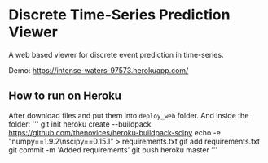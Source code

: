 # Discrete Time-Series Prediction Viewer
A web based viewer for discrete event prediction in time-series.

Demo: <https://intense-waters-97573.herokuapp.com/>

## How to run on Heroku

After download files and put them into `deploy_web` folder. And inside the folder:
'''
git init
heroku create --buildpack https://github.com/thenovices/heroku-buildpack-scipy
echo -e "numpy==1.9.2\nscipy==0.15.1" > requirements.txt
git add requirements.txt
git commit -m 'Added requirements'
git push heroku master
'''
